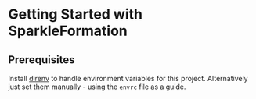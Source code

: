 # Getting Started with SparkleFormation

## Prerequisites

Install [direnv](https://github.com/direnv/direnv) to handle environment variables for this project. Alternatively just set them manually - using the `envrc` file as a guide.

